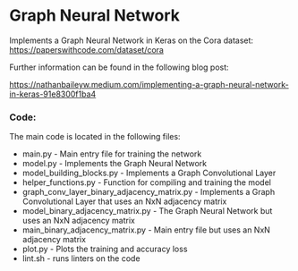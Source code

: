 # Graph Neural Network

Implements a Graph Neural Network in Keras on the Cora dataset: https://paperswithcode.com/dataset/cora

Further information can be found in the following blog post:

https://nathanbaileyw.medium.com/implementing-a-graph-neural-network-in-keras-91e8300f1ba4

### Code:
The main code is located in the following files:
* main.py - Main entry file for training the network
* model.py - Implements the Graph Neural Network
* model_building_blocks.py - Implements a Graph Convolutional Layer
* helper_functions.py - Function for compiling and training the model
* graph_conv_layer_binary_adjacency_matrix.py - Implements a Graph Convolutional Layer that uses an NxN adjacency matrix
* model_binary_adjacency_matrix.py - The Graph Neural Network but uses an NxN adjacency matrix
* main_binary_adjacency_matrix.py - Main entry file but uses an NxN adjacency matrix
* plot.py - Plots the training and accuracy loss
* lint.sh - runs linters on the code
